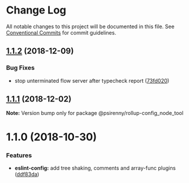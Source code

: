 # Change Log

All notable changes to this project will be documented in this file.
See [Conventional Commits](https://conventionalcommits.org) for commit guidelines.

## [1.1.2](https://github.com/psirenny/monorepo/tree/master/packages/rollup-config_node_tool/compare/@psirenny/rollup-config_node_tool@1.1.1...@psirenny/rollup-config_node_tool@1.1.2) (2018-12-09)


### Bug Fixes

* stop unterminated flow server after typecheck report ([73fd020](https://github.com/psirenny/monorepo/tree/master/packages/rollup-config_node_tool/commit/73fd020))





## [1.1.1](https://github.com/psirenny/monorepo/tree/master/packages/rollup-config_node_tool/compare/@psirenny/rollup-config_node_tool@1.1.0...@psirenny/rollup-config_node_tool@1.1.1) (2018-12-02)

**Note:** Version bump only for package @psirenny/rollup-config_node_tool





# 1.1.0 (2018-10-30)


### Features

* **eslint-config:** add tree shaking, comments and array-func plugins ([ddf83da](https://github.com/psirenny/monorepo/tree/master/packages/rollup-config_node_tool/commit/ddf83da))
